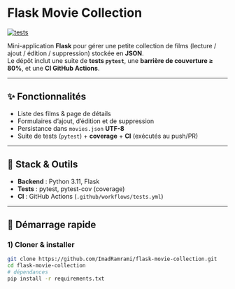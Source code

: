 # Flask Movie Collection

[![tests](https://github.com/ImadRamrami/flask-movie-collection/actions/workflows/tests.yml/badge.svg)](https://github.com/ImadRamrami/flask-movie-collection/actions/workflows/tests.yml)

Mini-application **Flask** pour gérer une petite collection de films (lecture / ajout / édition / suppression) stockée en **JSON**.  
Le dépôt inclut une suite de **tests `pytest`**, une **barrière de couverture ≥ 80%**, et une **CI GitHub Actions**.

---

## ✨ Fonctionnalités

- Liste des films & page de détails
- Formulaires d’ajout, d’édition et de suppression
- Persistance dans `movies.json` **UTF-8**
- Suite de tests (`pytest`) + **coverage** + **CI** (exécutés au push/PR)

---

## 🧱 Stack & Outils

- **Backend** : Python 3.11, Flask
- **Tests** : pytest, pytest-cov (coverage)
- **CI** : GitHub Actions (`.github/workflows/tests.yml`)

---

## 🚀 Démarrage rapide

### 1) Cloner & installer
```bash
git clone https://github.com/ImadRamrami/flask-movie-collection.git
cd flask-movie-collection
# dépendances
pip install -r requirements.txt
